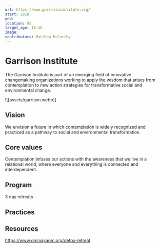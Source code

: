 ```yaml
---
url: https://www.garrisoninstitute.org/
start: 2018
end: 
location: US
target_age: 18-35
image: 
contributors: Matthew McCarthy
---
```


# Garrison Institute

The Garrison Institute is part of an emerging field of innovative changemaking organizations working to apply the wisdom that arises from contemplation to new action strategies for transformative social and environmental change.

![[assets/garrison.webp]]

## Vision  

We envision a future in which contemplation is widely recognized and practiced as a pathway to social and environmental transformation.

## Core values 

Contemplation infuses our actions with the awareness that we live in a relational world, where everyone and everything is connected and interdependent.

## Program

3 day retreats

## Practices 

## Resources 

https://www.ommayaom.org/detox-retreat
